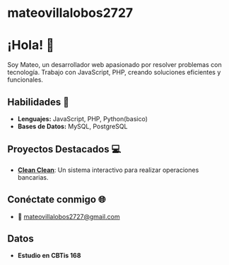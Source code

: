 # mateovillalobos2727
# ¡Hola! 👋
Soy Mateo, un desarrollador web apasionado por resolver problemas con tecnología. Trabajo con JavaScript, PHP, creando soluciones eficientes y funcionales.

## Habilidades 🚀
- **Lenguajes:** JavaScript, PHP, Python(basico)
- **Bases de Datos:** MySQL, PostgreSQL

## Proyectos Destacados 💻
- [**Clean Clean**](): Un sistema interactivo para realizar operaciones bancarias.

## Conéctate conmigo 🌐
- 📧 mateovillalobos2727@gmail.com

## Datos
- **Estudio en CBTis 168**
